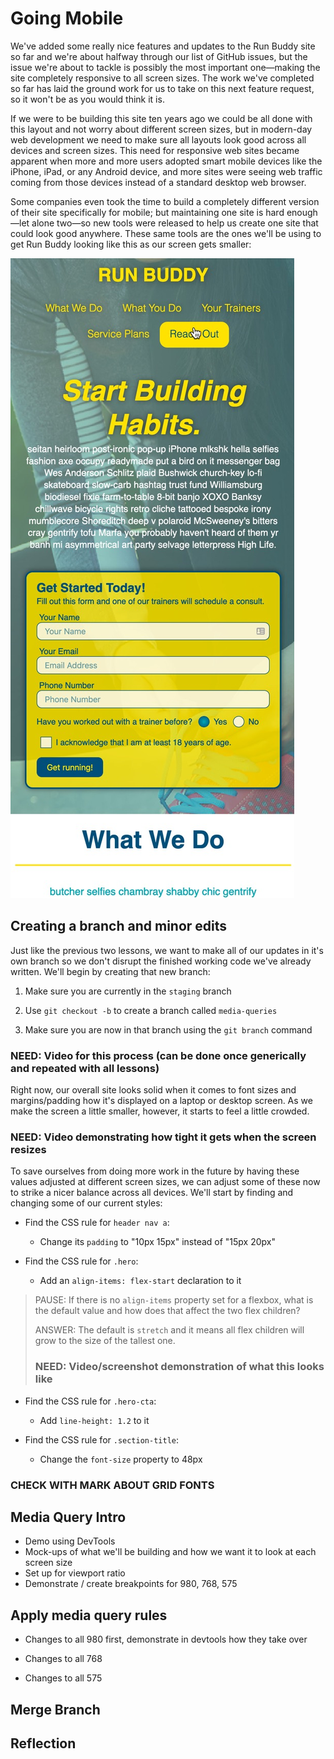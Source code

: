 # Going Mobile

We've added some really nice features and updates to the Run Buddy site so far and we're about halfway through our list of GitHub issues, but the issue we're about to tackle is possibly the most important one&mdash;making the site completely responsive to all screen sizes. The work we've completed so far has laid the ground work for us to take on this next feature request, so it won't be as you would think it is.

If we were to be building this site ten years ago we could be all done with this layout and not worry about different screen sizes, but in modern-day web development we need to make sure all layouts look good across all devices and screen sizes. This need for responsive web sites became apparent when more and more users adopted smart mobile devices like the iPhone, iPad, or any Android device, and more sites were seeing web traffic coming from those devices instead of a standard desktop web browser.

Some companies even took the time to build a completely different version of their site specifically for mobile; but maintaining one site is hard enough&mdash;let alone two&mdash;so new tools were released to help us create one site that could look good anywhere. These same tools are the ones we'll be using to get Run Buddy looking like this as our screen gets smaller:

![Run Buddy Mobile](assets/lesson-4/100-runbuddy-mobile.jpeg)

## Creating a branch and minor edits

Just like the previous two lessons, we want to make all of our updates in it's own branch so we don't disrupt the finished working code we've already written. We'll begin by creating that new branch:

1. Make sure you are currently in the `staging` branch

2. Use `git checkout -b` to create a branch called `media-queries`

3. Make sure you are now in that branch using the `git branch` command

### NEED: Video for this process (can be done once generically and repeated with all lessons)

Right now, our overall site looks solid when it comes to font sizes and margins/padding how it's displayed on a laptop or desktop screen. As we make the screen a little smaller, however, it starts to feel a little crowded.

### NEED: Video demonstrating how tight it gets when the screen resizes

To save ourselves from doing more work in the future by having these values adjusted at different screen sizes, we can adjust some of these now to strike a nicer balance across all devices. We'll start by finding and changing some of our current styles:

- Find the CSS rule for `header nav a`:
  
  - Change its `padding` to "10px 15px" instead of "15px 20px"

- Find the CSS rule for `.hero`:

  - Add an `align-items: flex-start` declaration to it

> PAUSE: If there is no `align-items` property set for a flexbox, what is the default value and how does that affect the two flex children?
>
> ANSWER: The default is `stretch` and it means all flex children will grow to the size of the tallest one.
> 
> ### NEED: Video/screenshot demonstration of what this looks like

- Find the CSS rule for `.hero-cta`:

  - Add `line-height: 1.2` to it

- Find the CSS rule for `.section-title`:

  - Change the `font-size` property to 48px

### CHECK WITH MARK ABOUT GRID FONTS



## Media Query Intro

- Demo using DevTools
- Mock-ups of what we'll be building and how we want it to look at each screen size
- Set up <meta> for viewport ratio
- Demonstrate / create breakpoints for 980, 768, 575

## Apply media query rules

- Changes to all 980 first, demonstrate in devtools how they take over

- Changes to all 768

- Changes to all 575

## Merge Branch

## Reflection

